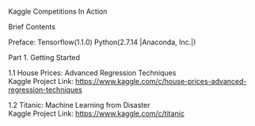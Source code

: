 Kaggle Competitions In Action  

Brief Contents  

Preface:
Tensorflow(1.1.0) Python(2.7.14 |Anaconda, Inc.|)

Part 1. Getting Started

1.1 House Prices: Advanced Regression Techniques  
Kaggle Project Link: https://www.kaggle.com/c/house-prices-advanced-regression-techniques  
  
1.2 Titanic: Machine Learning from Disaster  
Kaggle Project Link: https://www.kaggle.com/c/titanic  
